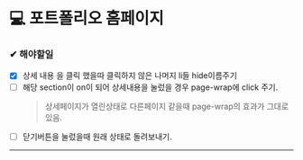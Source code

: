 # 💻 포트폴리오 홈페이지
### ✔ 해야할일

 - [x] 상세 내용 을 클릭 했을따 클릭하지 않은 나머지 li들 hide이름주기
 - [ ] 해당 section이 on이 되어 상세내용을 눌렀을 경우 page-wrap에 click 주기.
	 > 상세페이지가 열린상태로 다른페이지 같을때 page-wrap의 효과가 그대로 있음.
 - [ ] 닫기버튼을 눌렀을때 원래 상태로 돌려보내기.

---



